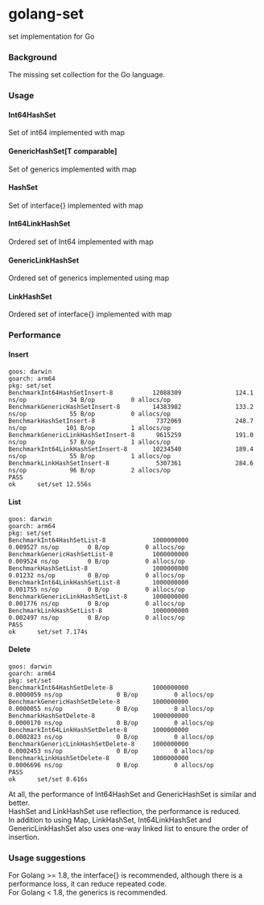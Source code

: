 # golang-set
set implementation for Go

### Background
The missing set collection for the Go language.

### Usage
#### Int64HashSet
Set of int64 implemented with map

#### GenericHashSet[T comparable]
Set of generics implemented with map

#### HashSet
Set of interface{} implemented with map

#### Int64LinkHashSet
Ordered set of Int64 implemented with map

#### GenericLinkHashSet
Ordered set of generics implemented using map

#### LinkHashSet
Ordered set of interface{} implemented with map

### Performance
#### Insert
```
goos: darwin
goarch: arm64
pkg: set/set
BenchmarkInt64HashSetInsert-8           12088309               124.1 ns/op            34 B/op          0 allocs/op
BenchmarkGenericHashSetInsert-8         14383982               133.2 ns/op            55 B/op          0 allocs/op
BenchmarkHashSetInsert-8                 7372069               248.7 ns/op           101 B/op          1 allocs/op
BenchmarkGenericLinkHashSetInsert-8      9615259               191.0 ns/op            57 B/op          1 allocs/op
BenchmarkInt64LinkHashSetInsert-8       10234540               189.4 ns/op            55 B/op          1 allocs/op
BenchmarkLinkHashSetInsert-8             5307361               284.6 ns/op            96 B/op          2 allocs/op
PASS
ok      set/set 12.556s
```

#### List
```
goos: darwin
goarch: arm64
pkg: set/set
BenchmarkInt64HashSetList-8             1000000000               0.009527 ns/op        0 B/op          0 allocs/op
BenchmarkGenericHashSetList-8           1000000000               0.009524 ns/op        0 B/op          0 allocs/op
BenchmarkHashSetList-8                  1000000000               0.01232 ns/op         0 B/op          0 allocs/op
BenchmarkInt64LinkHashSetList-8         1000000000               0.001755 ns/op        0 B/op          0 allocs/op
BenchmarkGenericLinkHashSetList-8       1000000000               0.001776 ns/op        0 B/op          0 allocs/op
BenchmarkLinkHashSetList-8              1000000000               0.002497 ns/op        0 B/op          0 allocs/op
PASS
ok      set/set 7.174s
```
#### Delete
```
goos: darwin
goarch: arm64
pkg: set/set
BenchmarkInt64HashSetDelete-8           1000000000               0.0000059 ns/op               0 B/op          0 allocs/op
BenchmarkGenericHashSetDelete-8         1000000000               0.0000055 ns/op               0 B/op          0 allocs/op
BenchmarkHashSetDelete-8                1000000000               0.0000170 ns/op               0 B/op          0 allocs/op
BenchmarkInt64LinkHashSetDelete-8       1000000000               0.0002823 ns/op               0 B/op          0 allocs/op
BenchmarkGenericLinkHashSetDelete-8     1000000000               0.0002453 ns/op               0 B/op          0 allocs/op
BenchmarkLinkHashSetDelete-8            1000000000               0.0006696 ns/op               0 B/op          0 allocs/op
PASS
ok      set/set 0.616s
```

At all, the performance of Int64HashSet and GenericHashSet is similar and better.         
HashSet and LinkHashSet use reflection, the performance is reduced.             
In addition to using Map, LinkHashSet, Int64LinkHashSet and GenericLinkHashSet also uses one-way linked list to ensure the order of insertion.          

### Usage suggestions
For Golang >= 1.8, the interface{} is recommended, although there is a performance loss, it can reduce repeated code.    
For Golang < 1.8, the generics is recommended.    



